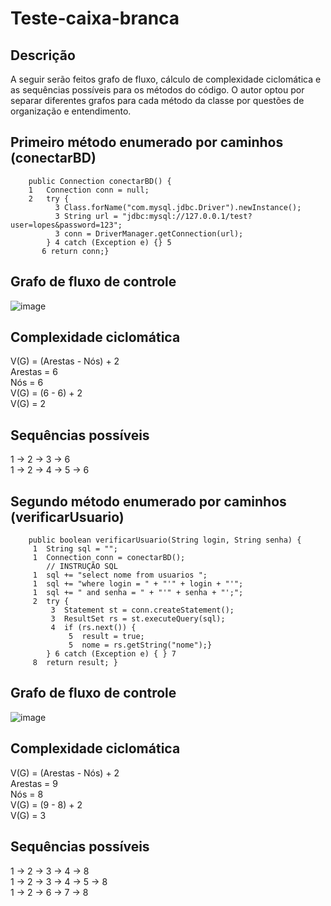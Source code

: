 # Teste-caixa-branca

## Descrição 

A seguir serão feitos grafo de fluxo, cálculo de complexidade ciclomática e as sequências possíveis para os métodos do código. 
O autor optou por separar diferentes grafos para cada método da classe por questões de organização e entendimento.

## Primeiro método enumerado por caminhos (conectarBD)
```
    public Connection conectarBD() {
    1   Connection conn = null;
    2   try {
          3 Class.forName("com.mysql.jdbc.Driver").newInstance();
          3 String url = "jdbc:mysql://127.0.0.1/test?user=lopes&password=123";
          3 conn = DriverManager.getConnection(url);
        } 4 catch (Exception e) {} 5
       6 return conn;}

```

## Grafo de fluxo de controle 

![image](https://github.com/DevLucasEduardo/Teste-caixa-branca/assets/102432468/b9a10a7e-3f0a-4eaf-bc35-ffa01d23ca3b)

## Complexidade ciclomática

V(G) = (Arestas - Nós) + 2 <br>
Arestas = 6 <br>
Nós = 6 <br>
V(G) = (6 - 6) + 2 <br>
V(G) = 2 <br>

## Sequências possíveis

1 -> 2 -> 3 -> 6 <br>
1 -> 2 -> 4 -> 5 -> 6  

## Segundo método enumerado por caminhos (verificarUsuario)
```
    public boolean verificarUsuario(String login, String senha) {
     1  String sql = "";
     1  Connection conn = conectarBD();
        // INSTRUÇÃO SQL
     1  sql += "select nome from usuarios ";
     1  sql += "where login = " + "'" + login + "'";
     1  sql += " and senha = " + "'" + senha + "';";
     2  try {
         3  Statement st = conn.createStatement();
         3  ResultSet rs = st.executeQuery(sql);
         4  if (rs.next()) {
             5  result = true;
             5  nome = rs.getString("nome");}  
        } 6 catch (Exception e) { } 7
     8  return result; }
```

## Grafo de fluxo de controle 

![image](https://github.com/DevLucasEduardo/Teste-caixa-branca/assets/102432468/9520ceff-a7fe-4a46-85b0-470a8938e70d)

## Complexidade ciclomática

V(G) = (Arestas - Nós) + 2 <br>
Arestas = 9 <br>
Nós = 8 <br>
V(G) = (9 - 8) + 2 <br>
V(G) = 3 <br>

## Sequências possíveis

1 -> 2 -> 3 -> 4 -> 8 <br>
1 -> 2 -> 3 -> 4 -> 5 -> 8 <br>
1 -> 2 -> 6 -> 7 -> 8 <br>
    




